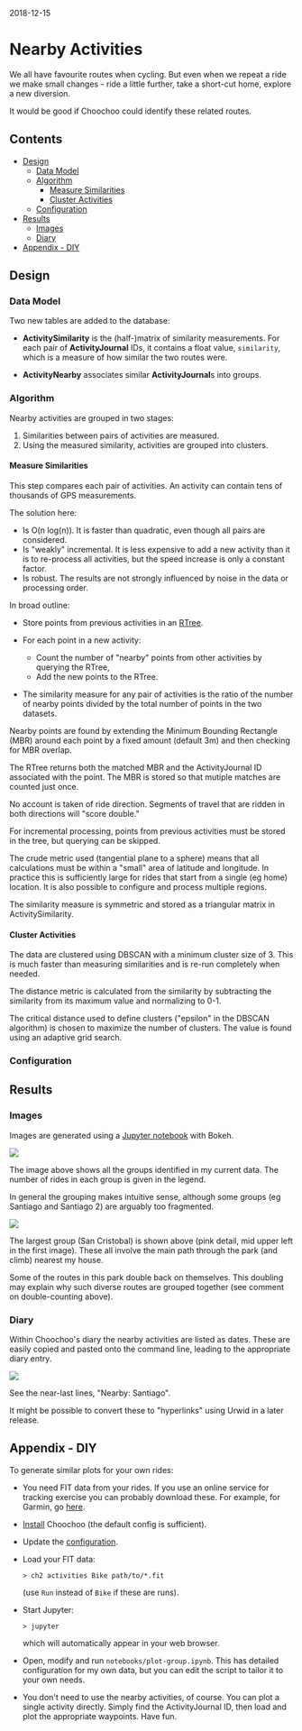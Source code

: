 
2018-12-15

# Nearby Activities

We all have favourite routes when cycling.  But even when we repeat a
ride we make small changes - ride a little further, take a short-cut
home, explore a new diversion.

It would be good if Choochoo could identify these related routes.

## Contents

  * [Design](#design)
    * [Data Model](#data-model)
    * [Algorithm](#algorithm)
      * [Measure Similarities](#measure-similarities)
      * [Cluster Activities](#cluster-activities)
    * [Configuration](#configuration)
  * [Results](#results)
    * [Images](#images)
    * [Diary](#diary)
  * [Appendix - DIY](#appendix---diy)

## Design

### Data Model

Two new tables are added to the database:

  * **ActivitySimilarity** is the (half-)matrix of similarity
    measurements.  For each pair of **ActivityJournal** IDs, it
    contains a float value, `similarity`, which is a measure of how
    similar the two routes were.

  * **ActivityNearby** associates similar **ActivityJournal**s into
    groups.

### Algorithm

Nearby activities are grouped in two stages:

  1. Similarities between pairs of activities are measured.
  2. Using the measured similarity, activities are grouped into
     clusters.

#### Measure Similarities

This step compares each pair of activities.  An activity can contain
tens of thousands of GPS measurements.

The solution here:

  * Is O(n log(n)).  It is faster than quadratic, even though all pairs
    are considered.
  * Is "weakly" incremental.  It is less expensive to add a new
    activity than it is to re-process all activities, but the speed
    increase is only a constant factor.
  * Is robust.  The results are not strongly influenced by noise in
    the data or processing order.

In broad outline:

  * Store points from previous activities in an [RTree](rtree).

  * For each point in a new activity:
    * Count the number of "nearby" points from other activities
      by querying the RTree,
    * Add the new points to the RTree.

  * The similarity measure for any pair of activities is the ratio of
    the number of nearby points divided by the total number of
    points in the two datasets.

Nearby points are found by extending the Minimum Bounding Rectangle
(MBR) around each point by a fixed amount (default 3m) and then
checking for MBR overlap.

The RTree returns both the matched MBR and the ActivityJournal ID
associated with the point.  The MBR is stored so that mutiple matches
are counted just once.

No account is taken of ride direction.  Segments of travel that are
ridden in both directions will "score double."

For incremental processing, points from previous activities must be
stored in the tree, but querying can be skipped.

The crude metric used (tangential plane to a sphere) means that all
calculations must be within a "small" area of latitude and longitude.
In practice this is sufficiently large for rides that start from a
single (eg home) location.  It is also possible to configure and
process multiple regions.

The similarity measure is symmetric and stored as a triangular matrix
in ActivitySimilarity.

#### Cluster Activities

The data are clustered using DBSCAN with a minimum cluster size of 3.
This is much faster than measuring similarities and is re-run
completely when needed.

The distance metric is calculated from the similarity by subtracting
the similarity from its maximum value and normalizing to 0-1.

The critical distance used to define clusters ("epsilon" in the DBSCAN
algorithm) is chosen to maximize the number of clusters.  The
value is found using an adaptive grid search.

### Configuration



## Results

### Images

Images are generated using a [Jupyter
notebook](https://github.com/andrewcooke/choochoo/blob/master/notebooks/plot-groups.ipynb)
with Bokeh.

![](nearby-santiago.png)

The image above shows all the groups identified in my current data.
The number of rides in each group is given in the legend.

In general the grouping makes intuitive sense, although some groups
(eg Santiago and Santiago 2) are arguably too fragmented.

![](nearby-sc.png)

The largest group (San Cristobal) is shown above (pink detail, mid
upper left in the first image).  These all involve the main path
through the park (and climb) nearest my house.

Some of the routes in this park double back on themselves.  This
doubling may explain why such diverse routes are grouped together (see
comment on double-counting above).

### Diary

Within Choochoo's diary the nearby activities are listed as dates.
These are easily copied and pasted onto the command line, leading to
the appropriate diary entry.

![](nearby-diary.png)

See the near-last lines, "Nearby: Santiago".

It might be possible to convert these to "hyperlinks" using Urwid in a
later release.

## Appendix - DIY

To generate similar plots for your own rides:

  * You need FIT data from your rides.  If you use an online service
    for tracking exercise you can probably download these.  For
    example, for Garmin, go
    [here](https://www.garmin.com/en-US/account/datamanagement/).

  * [Install](getting-started) Choochoo (the default config is
    sufficient).

  * Update the [configuration](#configuration).

  * Load your FIT data:

        > ch2 activities Bike path/to/*.fit

    (use `Run` instead of `Bike` if these are runs).

  * Start Jupyter:

        > jupyter

    which will automatically appear in your web browser.

  * Open, modify and run `notebooks/plot-group.ipynb`.  This has
    detailed configuration for my own data, but you can edit the
    script to tailor it to your own needs.

  * You don't need to use the nearby activities, of course.  You can
    plot a single activity directly.  Simply find the ActivityJournal
    ID, then load and plot the appropriate waypoints.  Have fun.
